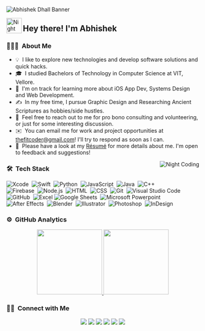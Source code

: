 ![Abhishek Dhall Banner](https://user-images.githubusercontent.com/50311627/186257077-660fb5d0-ddd4-4b1b-bf03-480b1bcbdece.gif)

<img alt="Night Coding" src="https://user-images.githubusercontent.com/50311627/186082154-8f3fbbd1-8649-4aeb-9f8b-c661cadb2dfa.gif" width='40' align="left"/><h2>Hey there! I'm Abhishek</h2>

<!-- ## 👋 &nbsp;Hey there! I'm Abhishek -->

### 👨🏻‍💻 &nbsp;About Me

- 💡 &nbsp;I like to explore new technologies and develop software solutions and quick hacks.
- 🎓 &nbsp;I studied Bachelors of Technology in Computer Science at VIT, Vellore.
- 🌱 &nbsp;I'm on track for learning more about iOS App Dev, Systems Design and Web Development.
- ✍️ &nbsp;In my free time, I pursue Graphic Design and Researching Ancient Scriptures as hobbies/side hustles.
- 💬 &nbsp;Feel free to reach out to me for pro bono consulting and volunteering, or just for some interesting discussion.
- ✉️ &nbsp;You can email me for work and project opportunities at thefitcoder@gmail.com! I'll try to respond as soon as I can.
- 📄 &nbsp;Please have a look at my [Résumé](https://transcendent-wisp-81c718.netlify.app/assets/Abhishek_Resume.pdf) for more details about me. I'm open to feedback and suggestions!

<img alt="Night Coding" src="https://user-images.githubusercontent.com/50311627/186082237-863a50ad-38bc-45ce-a024-323fced22e9f.gif" align="right"/>

### 🛠 &nbsp;Tech Stack

![Xcode](https://img.shields.io/badge/-Xcode-05122A?style=flat&logo=xcode)&nbsp;
![Swift](https://img.shields.io/badge/-Swift-05122A?style=flat&logo=swift)&nbsp;
![Python](https://img.shields.io/badge/-Python-05122A?style=flat&logo=python)&nbsp;
![JavaScript](https://img.shields.io/badge/-JavaScript-05122A?style=flat&logo=javascript)&nbsp;
![Java](https://img.shields.io/badge/-Java-05122A?style=flat&logo=Java&logoColor=FFA518)&nbsp;
![C++](https://img.shields.io/badge/-C++-05122A?style=flat&logo=C%2B%2B&logoColor=00599C)&nbsp;\
![Firebase](https://img.shields.io/badge/-Firebase-05122A?style=flat&logo=firebase)&nbsp;
![Node.js](https://img.shields.io/badge/-Node.js-05122A?style=flat&logo=node.js)&nbsp;
![HTML](https://img.shields.io/badge/-HTML-05122A?style=flat&logo=HTML5)&nbsp;
![CSS](https://img.shields.io/badge/-CSS-05122A?style=flat&logo=CSS3&logoColor=1572B6)&nbsp;
![Git](https://img.shields.io/badge/-Git-05122A?style=flat&logo=git)&nbsp;
![Visual Studio Code](https://img.shields.io/badge/-Visual%20Studio%20Code-05122A?style=flat&logo=visual-studio-code&logoColor=007ACC)&nbsp;\
![GitHub](https://img.shields.io/badge/-GitHub-05122A?style=flat&logo=github)&nbsp;
![Excel](https://img.shields.io/badge/-Excel-05122A?style=flat&logo=Microsoft+Excel)
![Google Sheets](https://img.shields.io/badge/-Sheets-05122A?style=flat&logo=Google+Sheets)&nbsp;
![Microsoft Powerpoint](https://img.shields.io/badge/-Powerpoint-05122A?style=flat&logo=Microsoft+PowerPoint)&nbsp;\
![After Effects](https://img.shields.io/badge/-After%20Effects-05122A?style=flat&logo=Adobe+After+Effects)&nbsp;
![Blender](https://img.shields.io/badge/-Blender-05122A?style=flat&logo=blender)&nbsp;
![Illustrator](https://img.shields.io/badge/-Illustrator-05122A?style=flat&logo=adobe-illustrator)&nbsp;
![Photoshop](https://img.shields.io/badge/-Photoshop-05122A?style=flat&logo=adobe-photoshop)&nbsp;
![InDesign](https://img.shields.io/badge/-InDesign-05122A?style=flat&logo=adobe-indesign)&nbsp;

### ⚙️ &nbsp;GitHub Analytics

<p align="center">
<a href="https://github.com/thefitcoder">
  <img height="170em" src="https://github-readme-stats-eight-theta.vercel.app/api?username=thefitcoder&show_icons=true&theme=algolia&include_all_commits=true&count_private=true"/>
  <img height="170em" src="https://github-readme-stats-eight-theta.vercel.app/api/top-langs/?username=thefitcoder&layout=compact&langs_count=8&theme=algolia"/>
</a>
</p>

### 🤝🏻 &nbsp;Connect with Me

<p align="center">
<a href="https://www.google.com"><img src="https://img.shields.io/badge/-slightly.codes.me-3423A6?style=flat&logo=Google-Chrome&logoColor=white"/></a>
<a href="https://www.linkedin.com/in/abhishekkdhall/"><img src="https://img.shields.io/badge/-Abhishek%20Dhall-0077B5?style=flat&logo=Linkedin&logoColor=white"/></a>
<a href="mailto:thefitcoder@gmail.com"><img src="https://img.shields.io/badge/-Email%20Me-D14836?style=flat&logo=Gmail&logoColor=white"/></a>
<a href="https://instagram.com/slightly.main"><img src="https://img.shields.io/badge/-@slightly.main-E4405F?style=flat&logo=Instagram&logoColor=white"/></a>
<a href="https://twitter.com/maakabhharosa"><img src="https://img.shields.io/badge/-@maakabhharosa-1DA1F2?style=flat&logo=Twitter&logoColor=white"></a>
<a href="https://www.reddit.com/user/StormZealousideal378"><img src="https://img.shields.io/badge/-My%20Reddit-ff4500?style=flat&logo=Reddit&logoColor=white"></a>
</p>
